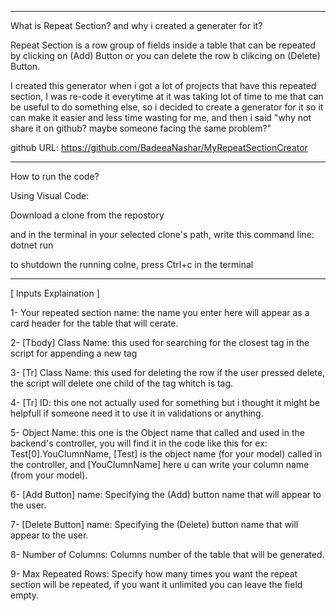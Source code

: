 ---------------------------------------------------------------------------------------

What is Repeat Section? and why i created a generater for it?

Repeat Section is a row group of fields inside a table that can be repeated by clicking on (Add) Button or you can delete the row b clikcing on (Delete) Button.

I created this generator when i got a lot of projects that have this repeated section, I was re-code it everytime at it was taking lot of time to me that can be useful to do something else, so i decided to create a generator for it so it can make it easier and less time wasting for me, and then i said "why not share it on github? maybe someone facing the same problem?" 

github URL: https://github.com/BadeeaNashar/MyRepeatSectionCreator

---------------------------------------------------------------------------------------

How to run the code? 

Using Visual Code:

Download a clone from the repostory

and in the terminal in your selected clone's path, write this command line: dotnet run

to shutdown the running colne, press Ctrl+c in the terminal

---------------------------------------------------------------------------------------

[ Inputs Explaination ]

1- Your repeated section name: the name you enter here will appear as a card header for the table that will cerate. 

2- [Tbody] Class Name: this used for searching for the closest <tbody> tag in the script for appending a new <tr> tag
  
3- [Tr] Class Name: this used for deleting the row if the user pressed delete, the script will delete one child of the <tbody> tag whitch is <tr> tag.
  
4- [Tr] ID: this one not actually used for something but i thought it might be helpfull if someone need it to use it in validations or anything.
  
5- Object Name: this one is the Object name that called and used in the backend's controller, you will find it in the code like this for ex: Test[0].YouClumnName, [Test] is the object name (for your model) called in the controller, and [YouClumnName] here u can write your column name (from your model). 
  
6- [Add Button] name: Specifying the (Add) button name that will appear to the user. 
  
7- [Delete Button] name: Specifying the (Delete) button name that will appear to the user. 
  
8- Number of Columns: Columns number of the table that will be generated. 
  
9- Max Repeated Rows: Specify how many times you want the repeat section will be repeated, if you want it unlimited you can leave the field empty. 
